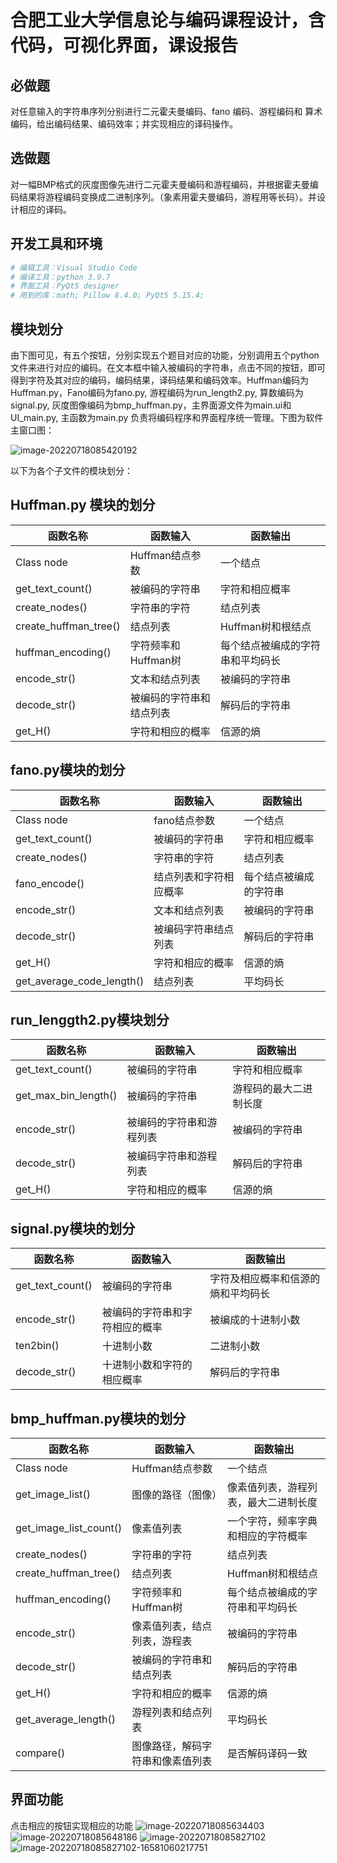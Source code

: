# 合肥工业大学信息论与编码课程设计，含代码，可视化界面，课设报告

## 必做题

对任意输入的字符串序列分别进行二元霍夫曼编码、fano 编码、游程编码和 算术编码，给出编码结果、编码效率；并实现相应的译码操作。

## 选做题

对一幅BMP格式的灰度图像先进行二元霍夫曼编码和游程编码，并根据霍夫曼编码结果将游程编码变换成二进制序列。（象素用霍夫曼编码，游程用等长码）。并设计相应的译码。

## 开发工具和环境

```python
# 编辑工具：Visual Studio Code
# 编译工具：python 3.9.7
# 界面工具：PyQt5 designer
# 用到的库：math; Pillow 8.4.0; PyQt5 5.15.4;
```

## 模块划分

由下图可见，有五个按钮，分别实现五个题目对应的功能，分别调用五个python 文件来进行对应的编码。在文本框中输入被编码的字符串，点击不同的按钮，即可得到字符及其对应的编码，编码结果，译码结果和编码效率。Huffman编码为Huffman.py，Fano编码为fano.py, 游程编码为run_length2.py, 算数编码为signal.py, 灰度图像编码为bmp_huffman.py，主界面源文件为main.ui和UI_main.py, 主函数为main.py 负责将编码程序和界面程序统一管理。下图为软件主窗口图：

![image-20220718085420192](https://user-images.githubusercontent.com/93062634/190139320-cd00bc82-5014-4240-a530-ed621b036af2.png)
                

以下为各个子文件的模块划分：

## Huffman.py 模块的划分

| 函数名称              | 函数输入                 | 函数输出                         |
| --------------------- | ------------------------ | -------------------------------- |
| Class node            | Huffman结点参数          | 一个结点                         |
| get_text_count()      | 被编码的字符串           | 字符和相应概率                   |
| create_nodes()        | 字符串的字符             | 结点列表                         |
| create_huffman_tree() | 结点列表                 | Huffman树和根结点                |
| huffman_encoding()    | 字符频率和Huffman树      | 每个结点被编成的字符串和平均码长 |
| encode_str()          | 文本和结点列表           | 被编码的字符串                   |
| decode_str()          | 被编码的字符串和结点列表 | 解码后的字符串                   |
| get_H()               | 字符和相应的概率         | 信源的熵                         |

## fano.py模块的划分

| 函数名称                  | 函数输入               | 函数输出               |
| ------------------------- | ---------------------- | ---------------------- |
| Class node                | fano结点参数           | 一个结点               |
| get_text_count()          | 被编码的字符串         | 字符和相应概率         |
| create_nodes()            | 字符串的字符           | 结点列表               |
| fano_encode()             | 结点列表和字符相应概率 | 每个结点被编成的字符串 |
| encode_str()              | 文本和结点列表         | 被编码的字符串         |
| decode_str()              | 被编码字符串结点列表   | 解码后的字符串         |
| get_H()                   | 字符和相应的概率       | 信源的熵               |
| get_average_code_length() | 结点列表               | 平均码长               |

## run_lenggth2.py模块划分

| 函数名称             | 函数输入                 | 函数输出               |
| -------------------- | ------------------------ | ---------------------- |
| get_text_count()     | 被编码的字符串           | 字符和相应概率         |
| get_max_bin_length() | 被编码的字符串           | 游程码的最大二进制长度 |
| encode_str()         | 被编码的字符串和游程列表 | 被编码的字符串         |
| decode_str()         | 被编码字符串和游程列表   | 解码后的字符串         |
| get_H()              | 字符和相应的概率         | 信源的熵               |

## signal.py模块的划分

| 函数名称         | 函数输入                       | 函数输出                           |
| ---------------- | ------------------------------ | ---------------------------------- |
| get_text_count() | 被编码的字符串                 | 字符及相应概率和信源的熵和平均码长 |
| encode_str()     | 被编码的字符串和字符相应的概率 | 被编成的十进制小数                 |
| ten2bin()        | 十进制小数                     | 二进制小数                         |
| decode_str()     | 十进制小数和字符的相应概率     | 解码后的字符串                     |

## bmp_huffman.py模块的划分

| 函数名称               | 函数输入                         | 函数输出                             |
| ---------------------- | -------------------------------- | ------------------------------------ |
| Class node             | Huffman结点参数                  | 一个结点                             |
| get_image_list()       | 图像的路径（图像）               | 像素值列表，游程列表，最大二进制长度 |
| get_image_list_count() | 像素值列表                       | 一个字符，频率字典和相应的字符概率   |
| create_nodes()         | 字符串的字符                     | 结点列表                             |
| create_huffman_tree()  | 结点列表                         | Huffman树和根结点                    |
| huffman_encoding()     | 字符频率和Huffman树              | 每个结点被编成的字符串和平均码长     |
| encode_str()           | 像素值列表，结点列表，游程表     | 被编码的字符串                       |
| decode_str()           | 被编码的字符串和结点列表         | 解码后的字符串                       |
| get_H()                | 字符和相应的概率                 | 信源的熵                             |
| get_average_length()   | 游程列表和结点列表               | 平均码长                             |
| compare()              | 图像路径，解码字符串和像素值列表 | 是否解码译码一致                     |

## 界面功能

点击相应的按钮实现相应的功能
![image-20220718085634403](https://user-images.githubusercontent.com/93062634/190139383-4f494f4e-9244-457b-8e5a-eaefef78bc71.png)
![image-20220718085648186](https://user-images.githubusercontent.com/93062634/190139393-cd434cff-cd64-4ce1-9b3f-60cbdb95320d.png)
![image-20220718085827102](https://user-images.githubusercontent.com/93062634/190139399-c039ac71-eb8c-40ac-b40c-45cb4e97d5a1.png)
![image-20220718085827102-16581060217751](https://user-images.githubusercontent.com/93062634/190139407-cce0bae7-40fa-4d4e-af1f-81d6440f0536.png)

